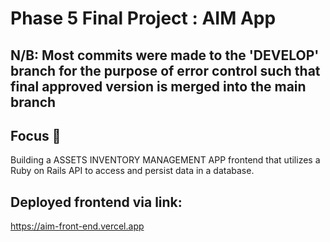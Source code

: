 # Phase 5 Final Project : AIM App

## N/B: Most commits were made to the 'DEVELOP' branch for the purpose of error control such that final approved version is merged into the main branch

## Focus 🎯
Building a ASSETS INVENTORY MANAGEMENT APP frontend that utilizes a Ruby on Rails API to access and persist data in a database.

## Deployed frontend via link:
https://aim-front-end.vercel.app